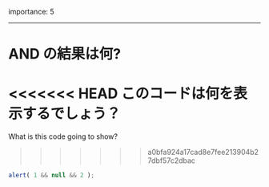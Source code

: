 importance: 5

---

# AND の結果は何?

<<<<<<< HEAD
このコードは何を表示するでしょう？
=======
What is this code going to show?
>>>>>>> a0bfa924a17cad8e7fee213904b27dbf57c2dbac

```js
alert( 1 && null && 2 );
```
